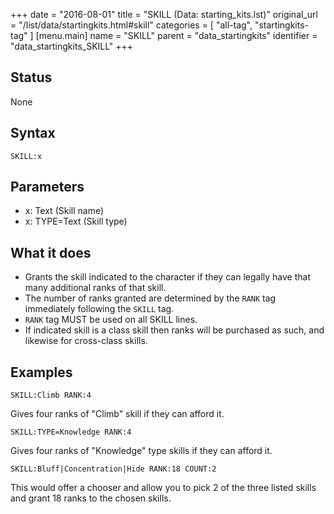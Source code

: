 +++
date = "2016-08-01"
title = "SKILL (Data: starting_kits.lst)"
original_url = "/list/data/startingkits.html#skill"
categories = [ "all-tag", "startingkits-tag" ]
[menu.main]
    name = "SKILL"
    parent = "data_startingkits"
    identifier = "data_startingkits_SKILL"
+++

## Status

None

## Syntax

`SKILL:x`

## Parameters

-   x: Text (Skill name)
-   x: TYPE=Text (Skill type)



What it does
------------

-   Grants the skill indicated to the character if they can legally have
    that many additional ranks of that skill.
-   The number of ranks granted are determined by the `RANK` tag
    immediately following the `SKILL` tag.
-   `RANK` tag MUST be used on all SKILL lines.
-   If indicated skill is a class skill then ranks will be purchased as
    such, and likewise for cross-class skills.

Examples
--------

`SKILL:Climb RANK:4`

Gives four ranks of "Climb" skill if they can afford it.

`SKILL:TYPE=Knowledge RANK:4`

Gives four ranks of "Knowledge" type skills if they can afford it.

`SKILL:Bluff|Concentration|Hide RANK:18 COUNT:2`

This would offer a chooser and allow you to pick 2 of the three listed
skills and grant 18 ranks to the chosen skills.

